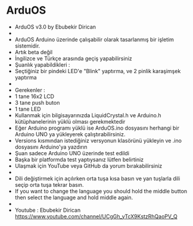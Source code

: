 # ArduOS
 * ArduOS v3.0 by Ebubekir Dirican
 * 
 * ArduOS Arduino üzerinde çalışabilir olarak tasarlanmış bir işletim sistemidir.
 * Artık beta değil
 * İngilizce ve Türkçe arasında geçiş yapabilirsiniz
 * Şuanlık yapabildikleri : 
 * Seçtiğiniz bir pindeki LED'e "Blink" yaptırma, ve 2 pinlik karaşimşek yaptırma
 * 
 * Gerekenler : 
 * 1 tane 16x2 LCD 
 * 3 tane push buton 
 * 1 tane LED
 * Kullanmak için bilgisayarınızda LiquidCrystal.h ve Arduino.h kütüphanelerinin yüklü olması gerekmektedir
 * Eğer Arduino programı yüklü ise ArduOS.ino dosyasını herhangi bir Arduino UNO ya yükleyerek çalıştırabilirsiniz. 
 * Versions kısmından istediğiniz versyonun klasörünü yükleyin ve .ino dosyasını Arduino'ya yazdırın
 * Şuan sadece Arduino UNO üzerinde test edildi
 * Başka bir platformda test yaptıysanız lütfen belirtiniz
 * Ulaşmak için YouTube veya GitHub da yorum bırakabilirsiniz
 *
 * Dili değiştirmek için açılırken orta tuşa kısa basın ve yan tuşlarla dili seçip orta tuşa tekrar basın.
 * If you want to change the language you should hold the middle button then select the language and hold middle again.
 *
 * Youtube : Ebubekir Dirican
 https://www.youtube.com/channel/UCgGh_yTcX9KstzRhQaoPV_Q
